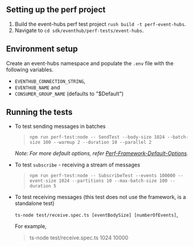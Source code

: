 ## Setting up the perf project

1. Build the event-hubs perf test project `rush build -t perf-event-hubs`.
2. Navigate to `cd sdk/eventhub/perf-tests/event-hubs`.

## Environment setup

Create an event-hubs namespace and populate the `.env` file with the following variables.

- `EVENTHUB_CONNECTION_STRING`,
- `EVENTHUB_NAME` and
- `CONSUMER_GROUP_NAME` (defaults to "$Default")

## Running the tests

- To test sending messages in batches

  > `npm run perf-test:node -- SendTest --body-size 1024 --batch-size 100 --warmup 2 --duration 10 --parallel 2`

  _Note: For more default options, refer [Perf-Framework-Default-Options](https://github.com/Azure/azure-sdk-for-js/blob/main/sdk/test-utils/perf/README.md#keyconcepts)._

- To test `subscribe` - receiving a stream of messages

  > `npm run perf-test:node -- SubscribeTest --events 100000 --event-size 1024 --partitions 10 --max-batch-size 100 --duration 5`

- To test receiving messages (this test does not use the framework, is a standalone test)

  `ts-node test/receive.spec.ts [eventBodySize] [numberOfEvents]`,

  For example,

  > ts-node test/receive.spec.ts 1024 10000
